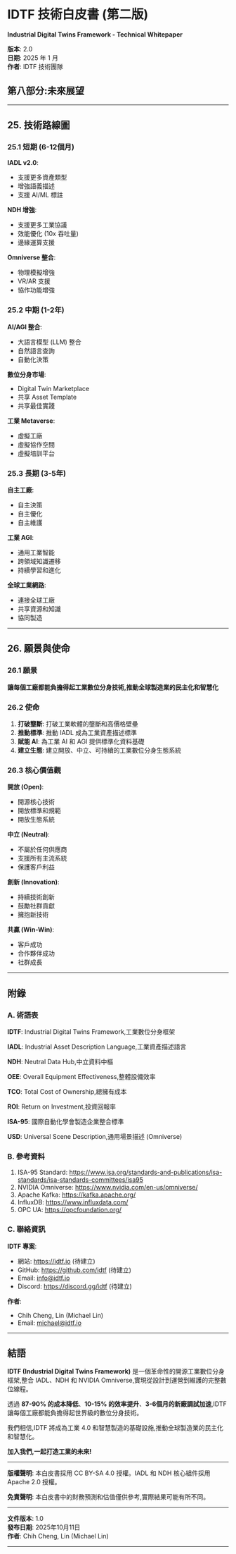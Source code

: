 # IDTF 技術白皮書 (第二版)

**Industrial Digital Twins Framework - Technical Whitepaper**

**版本**: 2.0  
**日期**: 2025 年 1 月  
**作者**: IDTF 技術團隊  

## 第八部分:未來展望

---

## 25. 技術路線圖

### 25.1 短期 (6-12個月)

**IADL v2.0**:
- 支援更多資產類型
- 增強語義描述
- 支援 AI/ML 標註

**NDH 增強**:
- 支援更多工業協議
- 效能優化 (10x 吞吐量)
- 邊緣運算支援

**Omniverse 整合**:
- 物理模擬增強
- VR/AR 支援
- 協作功能增強

### 25.2 中期 (1-2年)

**AI/AGI 整合**:
- 大語言模型 (LLM) 整合
- 自然語言查詢
- 自動化決策

**數位分身市場**:
- Digital Twin Marketplace
- 共享 Asset Template
- 共享最佳實踐

**工業 Metaverse**:
- 虛擬工廠
- 虛擬協作空間
- 虛擬培訓平台

### 25.3 長期 (3-5年)

**自主工廠**:
- 自主決策
- 自主優化
- 自主維護

**工業 AGI**:
- 通用工業智能
- 跨領域知識遷移
- 持續學習和進化

**全球工業網路**:
- 連接全球工廠
- 共享資源和知識
- 協同製造

---

## 26. 願景與使命

### 26.1 願景

**讓每個工廠都能負擔得起工業數位分身技術,推動全球製造業的民主化和智慧化**

### 26.2 使命

1. **打破壟斷**: 打破工業軟體的壟斷和高價格壁壘
2. **推動標準**: 推動 IADL 成為工業資產描述標準
3. **賦能 AI**: 為工業 AI 和 AGI 提供標準化資料基礎
4. **建立生態**: 建立開放、中立、可持續的工業數位分身生態系統

### 26.3 核心價值觀

**開放 (Open)**:
- 開源核心技術
- 開放標準和規範
- 開放生態系統

**中立 (Neutral)**:
- 不屬於任何供應商
- 支援所有主流系統
- 保護客戶利益

**創新 (Innovation)**:
- 持續技術創新
- 鼓勵社群貢獻
- 擁抱新技術

**共贏 (Win-Win)**:
- 客戶成功
- 合作夥伴成功
- 社群成長

---

## 附錄

### A. 術語表

**IDTF**: Industrial Digital Twins Framework,工業數位分身框架

**IADL**: Industrial Asset Description Language,工業資產描述語言

**NDH**: Neutral Data Hub,中立資料中樞

**OEE**: Overall Equipment Effectiveness,整體設備效率

**TCO**: Total Cost of Ownership,總擁有成本

**ROI**: Return on Investment,投資回報率

**ISA-95**: 國際自動化學會製造企業整合標準

**USD**: Universal Scene Description,通用場景描述 (Omniverse)

### B. 參考資料

1. ISA-95 Standard: https://www.isa.org/standards-and-publications/isa-standards/isa-standards-committees/isa95
2. NVIDIA Omniverse: https://www.nvidia.com/en-us/omniverse/
3. Apache Kafka: https://kafka.apache.org/
4. InfluxDB: https://www.influxdata.com/
5. OPC UA: https://opcfoundation.org/

### C. 聯絡資訊

**IDTF 專案**:
- 網站: https://idtf.io (待建立)
- GitHub: https://github.com/idtf (待建立)
- Email: info@idtf.io
- Discord: https://discord.gg/idtf (待建立)

**作者**:
- Chih Cheng, Lin (Michael Lin)
- Email: michael@idtf.io

---

## 結語

**IDTF (Industrial Digital Twins Framework)** 是一個革命性的開源工業數位分身框架,整合 IADL、NDH 和 NVIDIA Omniverse,實現從設計到運營到維護的完整數位線程。

透過 **87-90% 的成本降低**、**10-15% 的效率提升**、**3-6個月的新廠調試加速**,IDTF 讓每個工廠都能負擔得起世界級的數位分身技術。

我們相信,IDTF 將成為工業 4.0 和智慧製造的基礎設施,推動全球製造業的民主化和智慧化。

**加入我們,一起打造工業的未來!**

---

**版權聲明**: 本白皮書採用 CC BY-SA 4.0 授權。IADL 和 NDH 核心組件採用 Apache 2.0 授權。

**免責聲明**: 本白皮書中的財務預測和估值僅供參考,實際結果可能有所不同。

---

**文件版本**: 1.0  
**發布日期**: 2025年10月11日  
**作者**: Chih Cheng, Lin (Michael Lin)

---

